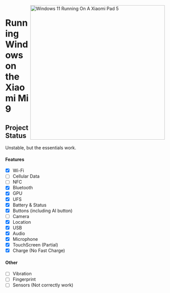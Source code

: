 <img align="right" src="https://raw.githubusercontent.com/erdilS/Port-Windows-11-Xiaomi-Pad-5/main/nabu.png" width="425" alt="Windows 11 Running On A Xiaomi Pad 5">

# Running Windows on the Xiaomi Mi 9

## Project Status

Unstable, but the essentials work.

#### Features

- [x] Wi-Fi
- [ ] Cellular Data 
- [ ] NFC 
- [x] Bluetooth
- [x] GPU
- [x] UFS
- [x] Battery & Status
- [x] Buttons (including AI button)
- [ ] Camera
- [x] Location
- [x] USB
- [x] Audio
- [x] Microphone
- [x] TouchScreen (Partial)
- [x] Charge (No Fast Charge)

#### Other

- [ ] Vibration
- [ ] Fingerprint
- [ ] Sensors (Not correctly work)

